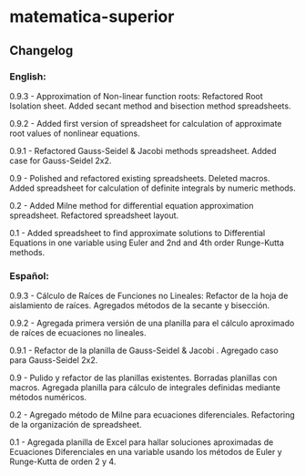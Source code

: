 # matematica-superior

## Changelog

### English:

0.9.3 - Approximation of Non-linear function roots: Refactored Root Isolation sheet. Added secant method and bisection method spreadsheets.

0.9.2 - Added first version of spreadsheet for calculation of approximate root values of nonlinear equations.

0.9.1 - Refactored Gauss-Seidel & Jacobi methods spreadsheet. Added case for Gauss-Seidel 2x2.

0.9 - Polished and refactored existing spreadsheets. Deleted macros. Added spreadsheet for calculation of definite integrals by numeric methods.

0.2 - Added Milne method for differential equation approximation spreadsheet. Refactored spreadsheet layout.

0.1 - Added spreadsheet to find approximate solutions to Differential Equations in one variable using Euler and 2nd and 4th order Runge-Kutta methods.

### Español:

0.9.3 - Cálculo de Raíces de Funciones no Lineales: Refactor de la hoja de aislamiento de raíces. Agregados métodos de la secante y bisección.

0.9.2 - Agregada primera versión de una planilla para el cálculo aproximado de raíces de ecuaciones no lineales.

0.9.1 - Refactor de la planilla de Gauss-Seidel & Jacobi . Agregado caso para Gauss-Seidel 2x2.

0.9 - Pulido y refactor de las planillas existentes. Borradas planillas con macros. Agregada planilla para cálculo de integrales definidas mediante métodos numéricos.

0.2 - Agregado método de Milne para ecuaciones diferenciales. Refactoring de la organización de spreadsheet.

0.1 - Agregada planilla de Excel para hallar soluciones aproximadas de Ecuaciones Diferenciales en una variable usando los métodos de Euler y Runge-Kutta de orden 2 y 4.
